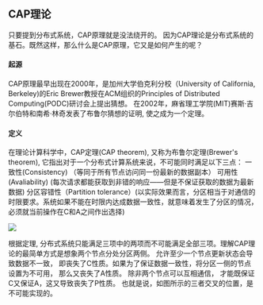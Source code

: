 ## CAP理论

只要提到分布式系统，CAP原理就是没法绕开的。 因为CAP理论是分布式系统的基石。既然这样，那么什么是CAP原理，它又是如何产生的呢？


#### 起源
CAP原理最早出现在2000年，是加州大学伯克利分校（University of California, Berkeley)的Eric Brewer教授在ACM组织的Principles of Distributed Computing(PODC)研讨会上提出猜想。
在2002年，麻省理工学院(MIT)赛斯·吉尔伯特和南希·林奇发表了布鲁尔猜想的证明, 使之成为一个定理。


#### 定义
在理论计算科学中，CAP定理(CAP theorem), 又称为布鲁尔定理(Brewer's theorem), 它指出对于一个分布式计算系统来说，不可能同时满足以下三点：
一致性(Consistency) （等同于所有节点访问同一份最新的数据副本）
可用性(Avaliability) (每次请求都能获取到非错的响应——但是不保证获取的数据为最新数据)
分区容错性（Partition tolerance）(以实际效果而言，分区相当于对通信的时限要求。系统如果不能在时限内达成数据一致性，就意味着发生了分区的情况，
必须就当前操作在C和A之间作出选择)


![](https://raw.githubusercontent.com/csunny/etcd-from-arch-to-souce-code/master/_asserts/images/cap.jpg)

根据定理, 分布式系统只能满足三项中的两项而不可能满足全部三项。理解CAP理论的最简单方式是想象两个节点分处分区两侧。 允许至少一个节点更新状态会导致数据不一致，
即丧失了C性质。如果为了保证数据一致性，将分区一侧的节点设置为不可用， 那么又丧失了A性质。 除非两个节点可以互相通信， 才能既保证C又保证A，这又导致丧失了P性质。
也就是说，如图所示的三者交叉的位置，是不可能实现的。





